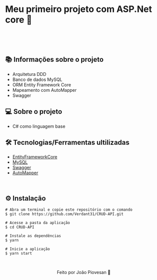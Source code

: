 # Meu primeiro projeto com ASP.Net core 💛

&nbsp;

&nbsp;

## 📚 Informações sobre o projeto

* Arquitetura DDD
* Banco de dados MySQL
* ORM Entity Framework Core
* Mapeamento com AutoMapper
* Swagger
&nbsp;

## 💻 Sobre o projeto

* C# como linguagem base

## 🛠️ Tecnologias/Ferramentas ultilizadas

* [EntityFrameworkCore](https://www.nuget.org/packages/Microsoft.EntityFrameworkCore)
* [MySQL](https://www.mysql.com/)
* [Swagger](https://swagger.io/)
* [AutoMapper](https://automapper.org/)

&nbsp;

## ⚙️ Instalação
```
# Abra um terminal e copie este repositório com o comando
$ git clone https://github.com/Verdant31/CRUD-API.git
```

```
# Acesse a pasta da aplicação
$ cd CRUD-API

# Instale as dependências
$ yarn

# Inicie a aplicação
$ yarn start

```

&nbsp;

<p align="center">Feito por João Piovesan 📗</p>
